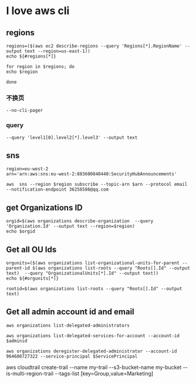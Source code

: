 # I love aws cli

## regions
```
regions=($(aws ec2 describe-regions --query 'Regions[*].RegionName' --output text --region=us-east-1))
echo ${#regions[*]}
```
```
for region in $regions; do
echo $region

done
```
### 不换页
```
--no-cli-pager
```
### query
```
--query 'level1[0].level2[*].level3' --output text
```

## sns
```
region=eu-west-2
arn='arn:aws:sns:eu-west-2:883600840440:SecurityHubAnnouncements'
```

```
aws  sns --region $region subscribe --topic-arn $arn --protocol email --notification-endpoint 36256586@qq.com
```
## get Organizations ID
```
orgid=$(aws organizations describe-organization  --query 'Organization.Id' --output text --region=$region)
echo $orgid
```
## Get all OU Ids
```
orgunits=($(aws organizations list-organizational-units-for-parent --parent-id $(aws organizations list-roots --query "Roots[].Id" --output text)  --query "OrganizationalUnits[*].Id" --output text))
echo ${#orgunits[*]}
```
```
rootid=$(aws organizations list-roots --query "Roots[].Id" --output text)
```
## Get all admin account id and email
```
aws organizations list-delegated-administrators
```
```
aws organizations list-delegated-services-for-account --account-id $adminid
```
```
aws organizations deregister-delegated-administrator --account-id 964608727322 --service-principal $ServicePrincipal
```
aws cloudtrail create-trail --name my-trail --s3-bucket-name my-bucket --is-multi-region-trail --tags-list [key=Group,value=Marketing]
